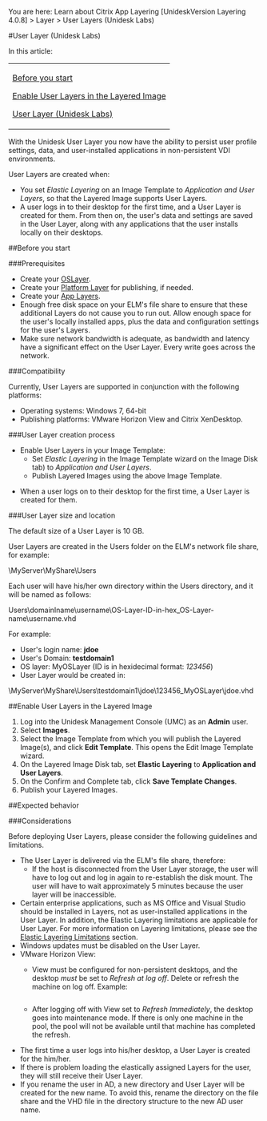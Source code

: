 You are here: Learn about Citrix App Layering [UnideskVersion Layering 4.0.8] > Layer > User Layers (Unidesk Labs)
#User Layer (Unidesk Labs)
In this article:
<table>            <col></col>            <tbody>                <tr>                    <td>                        <p><a href="#Before"> Before you start</a>                        </p>                        <p><a href="#Create2"> Enable User Layers in the Layered Image</a>                        </p>                        <p><a href="#Elastic"> User Layer (Unidesk Labs)</a>                        </p>                    </td>                </tr>            </tbody>        </table>
With the Unidesk User Layer you now have the ability to persist user profile settings, data, and user-installed applications in non-persistent VDI environments. 
User Layers are created when:
<ul>            <li>You set <i>Elastic Layering</i> on an Image Template to <i>Application and User Layers</i>, so that the Layered Image supports User Layers.</li>            <li>A user logs in to their desktop for the first time, and a User Layer is created for them. From then on, the user's data and settings are saved in the User Layer, along with any applications that the user installs locally on their desktops. </li>        </ul>
##Before you start<a name="Before"></a>
###Prerequisites 
<ul>            <li>Create your <a href="layer_os_create_co4.htm">OSLayer</a>.</li>            <li>Create your <a href="layer_platform_create_co4.htm">Platform Layer</a> for publishing, if needed.</li>            <li>Create your <a href="layer_apps_create_co4.htm">App Layers</a>.</li>            <li>Enough free disk space on your ELM's file share to ensure that  these additional Layers do not cause you to run out. Allow enough space for the user's locally installed apps, plus the data and configuration settings for the user's Layers.</li>            <li>Make sure network bandwidth is adequate, as bandwidth and latency have a significant effect on the User Layer. Every write goes across the network.</li>        </ul>
###Compatibility
Currently, User Layers are supported in conjunction with the following platforms:
<ul>            <li>Operating systems: Windows 7, 64-bit </li>            <li>Publishing platforms: VMware Horizon View and Citrix XenDesktop. </li>        </ul>
###User Layer creation process
<ul>            <li>Enable User Layers in your Image Template:<ul><li>Set <i>Elastic Layering</i> in the Image Template wizard on the Image Disk  tab) to <i>Application and User Layers</i>.</li><li>Publish Layered Images using the above Image Template. </li></ul></li>            <li>                <p>When a user logs on to their desktop for the first time, a User Layer is created for them.</p>            </li>        </ul>
###User Layer size and location
The default size of a User Layer is 10 GB. 
User Layers are created in the Users folder on the ELM's network file share, for example:
\\MyServer\MyShare\Users 
Each user will have his/her own directory within the Users directory, and it will be named as follows: 
Users\domainIname\username\OS-Layer-ID-in-hex_OS-Layer-name\username.vhd
For example:
<ul>            <li>User's login name: <b>jdoe</b> </li>            <li>User's Domain: <b>testdomain1</b> </li>            <li>OS layer: MyOSLayer (ID is in hexidecimal format: <i>123456</i>)</li>            <li>User Layer would be created in:</li>        </ul>
 \\MyServer\MyShare\Users\testdomain1\jdoe\123456_MyOSLayer\jdoe.vhd
##Enable User Layers in the Layered Image<a name="Create2"></a>
<ol>            <li>Log into the Unidesk Management Console (UMC) as an <b>Admin</b> user.</li>            <li>Select <b>Images</b>. </li>            <li>Select the Image Template from which you will publish the Layered Image(s), and click <b>Edit Template</b>. This opens the Edit Image Template wizard.</li>            <li>On the Layered Image Disk tab, set  <b>Elastic Layering</b> to <b>Application and User Layers</b>.</li>            <li>On the Confirm and Complete tab, click  <b>Save Template Changes</b>.</li>            <li>Publish your Layered Images. </li>        </ol>
##Expected behavior
###Considerations
Before deploying User Layers, please consider the following guidelines and limitations.
<ul>            <li>The User Layer is delivered via the ELM's file share, therefore:<ul><li>If the host is disconnected from the User Layer storage, the user will have to log out and log in again to re-establish the disk mount. The user will have to wait approximately 5 minutes because the user layer will be inaccessible.</li></ul></li>            <li>Certain enterprise applications, such as MS Office and Visual Studio should be installed in Layers, not as user-installed applications in the User Layer. In addition, the Elastic Layering limitations are applicable for User Layer. For more information on Layering limitations, please see the <a href="layer_assign_apps_elastic_co4.htm">Elastic Layering Limitations</a> section.</li>            <li>Windows updates must be disabled on the User Layer. </li>            <li>VMware Horizon View:<ul><li><p>View must be configured for non-persistent desktops, and the desktop <i>must</i> be set to <i>Refresh at log off</i>. Delete or refresh the machine on log off. Example:</p><p><img></img></p></li><li>After logging off with View set to <i>Refresh Immediately</i>, the desktop goes into maintenance mode.  If there is only one machine in the pool, the pool will not be available until that machine has completed the refresh. </li></ul></li>        </ul>
<ul>            <li>The first time a user logs into his/her desktop,  a User Layer  is created for the him/her.</li>            <li>If  there is problem loading the elastically assigned Layers for the user, they will still receive their User Layer. </li>            <li>If you rename the user in AD, a new directory and User Layer will be created for the new name. To avoid this, rename the directory on the file share and the VHD file in the directory structure to the new AD user name.</li>        </ul>

